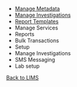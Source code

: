 * [Manage Metadata](https://github.com/hmislk/hmis/wiki/Manage-Metadata) 
* [Manage Investigations](https://github.com/hmislk/hmis/wiki/Manage-Investigations) 
* [Report Templates](https://github.com/hmislk/hmis/wiki/Report-Templates) 
* Manage Services 
* Reports 
* Bulk Transactions 
* Setup
* Manage Investigations
* SMS Messaging
* Lab setup 


[Back to LIMS](https://github.com/hmislk/hmis/wiki/LIMS)
